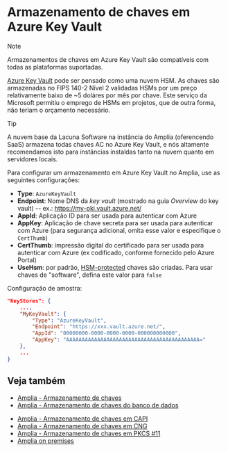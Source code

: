 ﻿# Armazenamento de chaves em Azure Key Vault

> [!NOTE]
> Armazenamentos de chaves em Azure Key Vault são compatíveis com todas as plataformas suportadas.

[Azure Key Vault](https://azure.microsoft.com/en-us/services/key-vault/) pode ser pensado como uma nuvem HSM. As chaves são armazenadas no FIPS 140-2 Nível 2 validadas HSMs por um preço
relativamente baixo de ~5 doláres por mês por chave. Este serviço da Microsoft permitiu o emprego de HSMs em projetos, que de outra forma, não teriam o orçamento necessário.

> [!TIP]
> A nuvem base da Lacuna Software na instância do Amplia (oferencendo SaaS) armazena todas chaves AC no Azure Key Vault, e nós altamente recomendamos isto para instâncias instaldas tanto
na nuvem quanto em servidores locais.

Para configurar um armazenamento em Azure Key Vault no Amplia, use as seguintes configurações:

* **Type**: `AzureKeyVault`
* **Endpoint**: Nome DNS da *key vault* (mostrado na guia *Overview* do key vault) -- ex.: https://my-pki.vault.azure.net/
* **AppId**: Aplicação ID para ser usada para autenticar com Azure
* **AppKey**: Aplicação de chave secreta para ser usada para autenticar com Azure (para segurança adicional, omita esse valor e especifique o `CertThumb`)
* **CertThumb**: impressão digital do certificado para ser usada para autenticar com Azure (ex codificado, conforme fornecido pelo Azure Portal)
* **UseHsm**: por padrão, [HSM-protected](https://docs.microsoft.com/en-us/azure/key-vault/key-vault-hsm-protected-keys) chaves são criadas. Para usar chaves de "software", defina este valor para `false`

Configuração de amostra:

```json
"KeyStores": {
	...,
	"MyKeyVault": {
		"Type": "AzureKeyVault",
		"Endpoint": "https://xxx.vault.azure.net/",
		"AppId": "00000000-0000-0000-0000-000000000000",
		"AppKey": "AAAAAAAAAAAAAAAAAAAAAAAAAAAAAAAAAAAAAAAAAAA="
	},
	...
}
```

## Veja também

* [Amplia - Armazenamento de chaves](index.md)
* [Amplia - Armazenamento de chaves do banco de dados](database.md)
<!-- [Amplia - Armazenamento de chaves nativo](native.md) -->
* [Amplia - Armazenamento de chaves em CAPI](capi.md)
* [Amplia - Armazenamento de chaves em CNG](cng.md)
* [Amplia - Armazenamento de chaves em PKCS #11](pkcs11.md)
* [Amplia on premises](../index.md)

